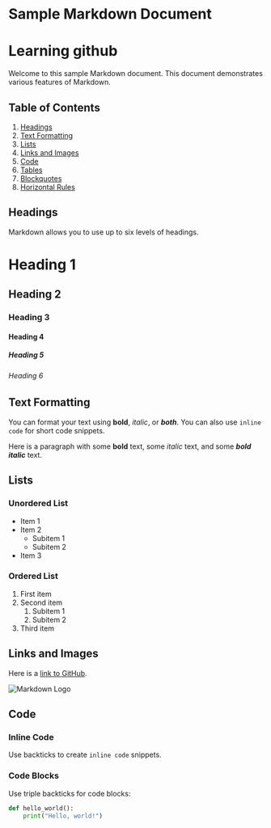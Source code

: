 # Sample Markdown Document

# Learning github

Welcome to this sample Markdown document. This document demonstrates various features of Markdown.

## Table of Contents

1. [Headings](#headings)
2. [Text Formatting](#text-formatting)
3. [Lists](#lists)
4. [Links and Images](#links-and-images)
5. [Code](#code)
6. [Tables](#tables)
7. [Blockquotes](#blockquotes)
8. [Horizontal Rules](#horizontal-rules)

## Headings

Markdown allows you to use up to six levels of headings.

# Heading 1

## Heading 2

### Heading 3

#### Heading 4

##### Heading 5

###### Heading 6

## Text Formatting

You can format your text using **bold**, _italic_, or **_both_**. You can also use `inline code` for short code snippets.

Here is a paragraph with some **bold** text, some _italic_ text, and some **_bold italic_** text.

## Lists

### Unordered List

- Item 1
- Item 2
  - Subitem 1
  - Subitem 2
- Item 3

### Ordered List

1. First item
2. Second item
   1. Subitem 1
   2. Subitem 2
3. Third item

## Links and Images

Here is a [link to GitHub](https://github.com).

![Markdown Logo](https://markdown-here.com/img/icon256.png)

## Code

### Inline Code

Use backticks to create `inline code` snippets.

### Code Blocks

Use triple backticks for code blocks:

```python
def hello_world():
    print("Hello, world!")
```
